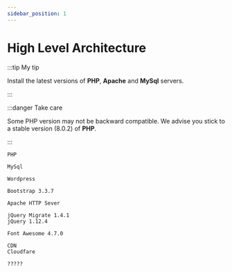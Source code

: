 ```yaml
---
sidebar_position: 1
---
```


# High Level Architecture

:::tip My tip

Install the latest versions of **PHP**, **Apache** and **MySql** servers.

:::

:::danger Take care

Some PHP version may not be backward compatible. We advise you stick to a stable version (8.0.2) of **PHP**.

:::

```mdx title="Programming Language"
PHP
```

```mdx title="Database"
MySql
```

```mdx title="CMS"
Wordpress
```

```mdx title="UI Framework"
Bootstrap 3.3.7
```

```mdx title="Web Server"
Apache HTTP Sever
```

```mdx title="JavaScrip Libraries"
jQuery Migrate 1.4.1
jQuery 1.12.4
```

```mdx title="Front Script"
Font Awesome 4.7.0
```

```mdx title="CDN"
CDN
Cloudfare
```

```mdx title="SSL/TLS certificate authorities"
?????
```

